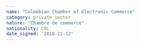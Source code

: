 ```yaml
---
name: "Colombian Chamber of Electronic Commerce"
category: private_sector
nature: "Chambre de commerce"
nationality: COL
date_signed: '2018-11-12'
---
```

    
